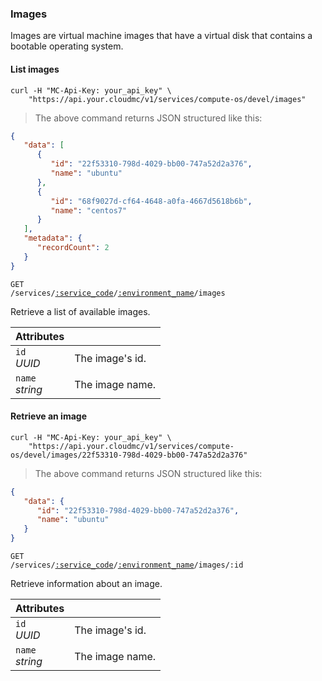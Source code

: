 ### Images

Images are virtual machine images that have a virtual disk that contains a bootable operating system.

#### List images

```shell
curl -H "MC-Api-Key: your_api_key" \
    "https://api.your.cloudmc/v1/services/compute-os/devel/images"
```
> The above command returns JSON structured like this:

```json
{
   "data": [
      {
         "id": "22f53310-798d-4029-bb00-747a52d2a376",
         "name": "ubuntu"
      },
      {
         "id": "68f9027d-cf64-4648-a0fa-4667d5618b6b",
         "name": "centos7"
      }
   ],
   "metadata": {
      "recordCount": 2
   }
}
```

<code>GET /services/<a href="#administration-service-connections">:service_code</a>/<a href="#administration-environments">:environment_name</a>/images</code>

Retrieve a list of available images.

Attributes | &nbsp;
------- | -----------
`id`<br/>*UUID* | The image's id.
`name`<br/>*string* | The image name.

#### Retrieve an image

```shell
curl -H "MC-Api-Key: your_api_key" \
    "https://api.your.cloudmc/v1/services/compute-os/devel/images/22f53310-798d-4029-bb00-747a52d2a376"
```
> The above command returns JSON structured like this:

```json
{
   "data": {
      "id": "22f53310-798d-4029-bb00-747a52d2a376",
      "name": "ubuntu"
   }
}
```

<code>GET /services/<a href="#administration-service-connections">:service_code</a>/<a href="#administration-environments">:environment_name</a>/images/:id</code>

Retrieve information about an image.

Attributes | &nbsp;
------- | -----------
`id`<br/>*UUID* | The image's id.
`name`<br/>*string* | The image name.
